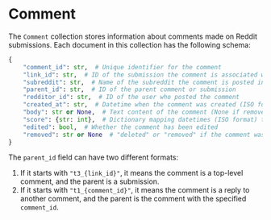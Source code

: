 # Comment

The `Comment` collection stores information about comments made on Reddit submissions. Each document in this collection has the following schema:

```python
{
    "comment_id": str,  # Unique identifier for the comment
    "link_id": str,  # ID of the submission the comment is associated with
    "subreddit": str,  # Name of the subreddit the comment is posted in
    "parent_id": str,  # ID of the parent comment or submission
    "redditor_id": str,  # ID of the user who posted the comment
    "created_at": str,  # Datetime when the comment was created (ISO format)
    "body": str or None,  # Text content of the comment (None if removed)
    "score": {str: int},  # Dictionary mapping datetimes (ISO format) to the comment's score
    "edited": bool,  # Whether the comment has been edited
    "removed": str or None  # "deleted" or "removed" if the comment was removed, otherwise None
}
```

The `parent_id` field can have two different formats:

1. If it starts with `"t3_{link_id}"`, it means the comment is a top-level comment, and the parent is a submission.
2. If it starts with `"t1_{comment_id}"`, it means the comment is a reply to another comment, and the parent is the comment with the specified `comment_id`.